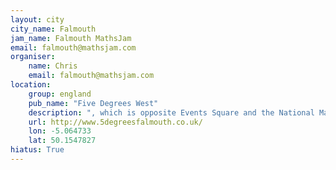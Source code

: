 ```yaml
---
layout: city                                           
city_name: Falmouth                                                               
jam_name: Falmouth MathsJam
email: falmouth@mathsjam.com
organiser:
    name: Chris
    email: falmouth@mathsjam.com
location:
    group: england
    pub_name: "Five Degrees West"
    description: ", which is opposite Events Square and the National Maritime museum"
    url: http://www.5degreesfalmouth.co.uk/
    lon: -5.064733
    lat: 50.1547827
hiatus: True
---
```

